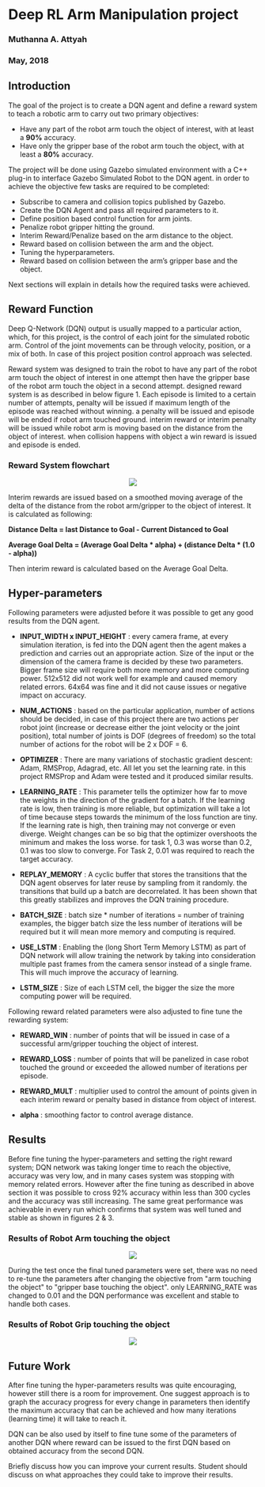 # Deep RL Arm Manipulation project
### Muthanna A. Attyah
### May, 2018


## Introduction

The goal of the project is to create a DQN agent and define a reward system to teach a robotic arm to carry out two primary objectives:

* Have any part of the robot arm touch the object of interest, with at least a **90%** accuracy.
* Have only the gripper base of the robot arm touch the object, with at least a **80%** accuracy.


The project will be done using Gazebo simulated environment with a C++ plug-in to interface Gazebo Simulated Robot to the DQN agent. in order to achieve the objective few tasks are required to be completed:

- Subscribe to camera and collision topics published by Gazebo.
- Create the DQN Agent and pass all required  parameters to it.
- Define position based control function for arm joints.
- Penalize robot gripper hitting the ground.
- Interim Reward/Penalize based on the arm distance to the object.
- Reward based on collision between the arm and the object.
- Tuning the hyperparameters.
- Reward based on collision between the arm’s gripper base and the object.

Next sections will explain in details how the required tasks were achieved.

## Reward Function

Deep Q-Network (DQN) output is usually mapped to a particular action, which, for this project, is the control of each joint for the simulated robotic arm. Control of the joint movements can be through velocity, position, or a mix of both. In case of this project position control approach was selected.

Reward system was designed to train the robot to have any part of the robot arm touch the object of interest in one attempt then have the gripper base of the robot arm touch the object in a second attempt. designed reward system is as described in below figure 1. Each episode is limited to a certain number of attempts, penalty will be issued if maximum length of the episode was reached without winning. a penalty will be issued and episode will be ended if robot arm touched ground. interim reward or interim penalty will be issued while robot arm is moving based on the distance from the object of interest. when collision happens with object a win reward is issued and episode is ended.

### Reward System flowchart

<p align="center"> <img src="./misc/reward-flowchart.png"> </p>

Interim rewards are issued based on a smoothed moving average of the delta of the distance from the robot arm/gripper to the object of interest. It is calculated as following:

**Distance Delta = last Distance to Goal - Current Distanced to Goal**

**Average Goal Delta = (Average Goal Delta * alpha) + (distance Delta * (1.0 - alpha))**

Then interim reward is calculated based on the Average Goal Delta.

## Hyper-parameters

Following parameters were adjusted before it was possible to get any good results from the DQN agent.


* **INPUT_WIDTH x INPUT_HEIGHT** : every camera frame, at every simulation iteration, is fed into the DQN agent then the agent makes a prediction and carries out an appropriate action. Size of the input or the dimension of the camera frame is decided by these two parameters. Bigger frame size will require both more memory and more computing power. 512x512 did not work well for example and caused memory related errors. 64x64 was fine and it did not cause issues or negative impact on accuracy.

* **NUM_ACTIONS** : based on the particular application, number of actions should be decided, in case of this project there are two actions per robot joint (increase or decrease either the joint velocity or the joint position), total number of joints is DOF (degrees of freedom) so the total number of actions for the robot will be 2 x DOF = 6.

* **OPTIMIZER** : There are many variations of stochastic gradient descent: Adam, RMSProp, Adagrad, etc. All let you set the learning rate. in this project RMSProp and Adam were tested and it produced similar results.

* **LEARNING_RATE** : This parameter tells the optimizer how far to move the weights in the direction of the gradient for a batch. If the learning rate is low, then training is more reliable, but optimization will take a lot of time because steps towards the minimum of the loss function are tiny. If the learning rate is high, then training may not converge or even diverge. Weight changes can be so big that the optimizer overshoots the minimum and makes the loss worse. for task 1, 0.3 was worse than 0.2, 0.1 was too slow to converge. For Task 2, 0.01 was required to reach the target accuracy.

* **REPLAY_MEMORY** : A cyclic buffer that stores the transitions that the DQN agent observes for later reuse by sampling from it randomly. the transitions that build up a batch are decorrelated. It has been shown that this greatly stabilizes and improves the DQN training procedure.

* **BATCH_SIZE** : batch size * number of iterations = number of training examples, the bigger batch size the less number of iterations will be required but it will mean more memory and computing is required.

* **USE_LSTM** : Enabling the (long Short Term Memory LSTM) as part of DQN network will allow training the network by taking into consideration multiple past frames from the camera sensor instead of a single frame. This will much improve the accuracy of learning.

* **LSTM_SIZE** : Size of each LSTM cell, the bigger the size the more computing power will be required.


Following reward related parameters were also adjusted to fine tune the rewarding system:

* **REWARD_WIN** : number of points that will be issued in case of a successful arm/gripper touching the object of interest.

* **REWARD_LOSS** : number of points that will be panelized in case robot touched the ground or exceeded the allowed number of iterations per episode.

* **REWARD_MULT** : multiplier used to control the amount of points given in each interim reward or penalty based in distance from object of interest.

* **alpha** : smoothing factor to control average distance.

## Results

Before fine tuning the hyper-parameters and setting the right reward system; DQN network was taking longer time to reach the objective, accuracy was very low, and in many cases system was stopping with memory related errors. However after the fine tuning as described in above section it was possible to cross 92% accuracy within less than 300 cycles and the accuracy was still increasing. The same great performance was achievable in every run which confirms that system was well tuned and stable as shown in figures 2 & 3.

### Results of Robot Arm touching the object

<p align="center"> <img src="./misc/arm-collision.png"> </p>

During the test once the final tuned parameters were set, there was no need to re-tune the parameters after changing the objective from "arm touching the object" to "gripper base touching the object". only LEARNING_RATE was changed to 0.01 and the DQN performance was excellent and stable to handle both cases.


### Results of Robot Grip touching the object

<p align="center"> <img src="./misc/grip-collision.png"> </p>


## Future Work

After fine tuning the hyper-parameters results was quite encouraging, however still there is a room for improvement. One suggest approach is to graph the accuracy progress for every change in parameters then identify the maximum accuracy that can be achieved and how many iterations (learning time) it will take to reach it.

DQN can be also used by itself to fine tune some of the parameters of another DQN where reward can be issued to the first DQN based on obtained accuracy from the second DQN.

Briefly discuss how you can improve your current results. Student should discuss on what approaches they could take to improve their results.
